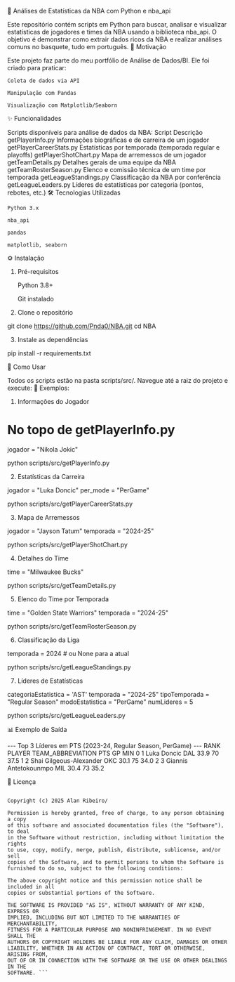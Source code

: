 🏀 Análises de Estatísticas da NBA com Python e nba_api

Este repositório contém scripts em Python para buscar, analisar e visualizar estatísticas de jogadores e times da NBA usando a biblioteca nba_api. O objetivo é demonstrar como extrair dados ricos da NBA e realizar análises comuns no basquete, tudo em português.
🎯 Motivação

Este projeto faz parte do meu portfólio de Análise de Dados/BI. Ele foi criado para praticar:

    Coleta de dados via API

    Manipulação com Pandas

    Visualização com Matplotlib/Seaborn

✨ Funcionalidades

Scripts disponíveis para análise de dados da NBA:
Script	Descrição
getPlayerInfo.py	Informações biográficas e de carreira de um jogador
getPlayerCareerStats.py	Estatísticas por temporada (temporada regular e playoffs)
getPlayerShotChart.py	Mapa de arremessos de um jogador
getTeamDetails.py	Detalhes gerais de uma equipe da NBA
getTeamRosterSeason.py	Elenco e comissão técnica de um time por temporada
getLeagueStandings.py	Classificação da NBA por conferência
getLeagueLeaders.py	Líderes de estatísticas por categoria (pontos, rebotes, etc.)
🛠️ Tecnologias Utilizadas

    Python 3.x

    nba_api

    pandas

    matplotlib, seaborn

⚙️ Instalação
1. Pré-requisitos

    Python 3.8+

    Git instalado

2. Clone o repositório

git clone https://github.com/Pnda0/NBA.git
cd NBA

3. Instale as dependências

pip install -r requirements.txt

🚀 Como Usar

Todos os scripts estão na pasta scripts/src/. Navegue até a raiz do projeto e execute:
📌 Exemplos:
1. Informações do Jogador

# No topo de getPlayerInfo.py
jogador = "Nikola Jokic"

python scripts/src/getPlayerInfo.py

2. Estatísticas da Carreira

jogador = "Luka Doncic"
per_mode = "PerGame"

python scripts/src/getPlayerCareerStats.py

3. Mapa de Arremessos

jogador = "Jayson Tatum"
temporada = "2024-25"

python scripts/src/getPlayerShotChart.py

4. Detalhes do Time

time = "Milwaukee Bucks"

python scripts/src/getTeamDetails.py

5. Elenco do Time por Temporada

time = "Golden State Warriors"
temporada = "2024-25"

python scripts/src/getTeamRosterSeason.py

6. Classificação da Liga

temporada = 2024  # ou None para a atual

python scripts/src/getLeagueStandings.py

7. Líderes de Estatísticas

categoriaEstatistica = 'AST'
temporada = "2024-25"
tipoTemporada = "Regular Season"
modoEstatistica = "PerGame"
numLideres = 5

python scripts/src/getLeagueLeaders.py

📊 Exemplo de Saída

--- Top 3 Líderes em PTS (2023-24, Regular Season, PerGame) ---
   RANK            PLAYER TEAM_ABBREVIATION   PTS  GP   MIN
0     1     Luka Doncic               DAL  33.9  70  37.5
1     2  Shai Gilgeous-Alexander      OKC  30.1  75  34.0
2     3   Giannis Antetokounmpo       MIL  30.4  73  35.2

📄 Licença

```MIT License

Copyright (c) 2025 Alan Ribeiro/ 

Permission is hereby granted, free of charge, to any person obtaining a copy
of this software and associated documentation files (the "Software"), to deal
in the Software without restriction, including without limitation the rights
to use, copy, modify, merge, publish, distribute, sublicense, and/or sell
copies of the Software, and to permit persons to whom the Software is
furnished to do so, subject to the following conditions:

The above copyright notice and this permission notice shall be included in all
copies or substantial portions of the Software.

THE SOFTWARE IS PROVIDED "AS IS", WITHOUT WARRANTY OF ANY KIND, EXPRESS OR
IMPLIED, INCLUDING BUT NOT LIMITED TO THE WARRANTIES OF MERCHANTABILITY,
FITNESS FOR A PARTICULAR PURPOSE AND NONINFRINGEMENT. IN NO EVENT SHALL THE
AUTHORS OR COPYRIGHT HOLDERS BE LIABLE FOR ANY CLAIM, DAMAGES OR OTHER
LIABILITY, WHETHER IN AN ACTION OF CONTRACT, TORT OR OTHERWISE, ARISING FROM,
OUT OF OR IN CONNECTION WITH THE SOFTWARE OR THE USE OR OTHER DEALINGS IN THE
SOFTWARE. ```

